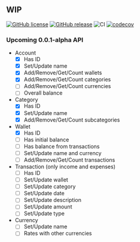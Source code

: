 ## WIP

[![GitHub license](https://img.shields.io/github/license/Helkaris/FinnCore.svg)](https://github.com/Helkaris/FinnCore/blob/master/LICENSE)
 [![GitHub release](https://img.shields.io/github/release/Helkaris/FinnCore.svg)](https://GitHub.com/Helkaris/FinnCore/releases/) ![CI](https://github.com/Helkaris/FinnCore/workflows/CI/badge.svg?branch=master) [![codecov](https://codecov.io/gh/Helkaris/FinnCore/branch/master/graph/badge.svg)](https://codecov.io/gh/Helkaris/FinnCore)

### Upcoming 0.0.1-alpha API
- Account
  - [x] Has ID
  - [x] Set/Update name
  - [x] Add/Remove/Get/Count wallets
  - [x] Add/Remove/Get/Count categories
  - [ ] Add/Remove/Get/Count currencies
  - [ ] Overall balance
- Category
  - [x] Has ID
  - [x] Set/Update name
  - [x] Add/Remove/Get/Count subcategories
- Wallet
  - [x] Has ID
  - [ ] Has initial balance
  - [ ] Has balance from transactions
  - [ ] Set/Update name and currency
  - [ ] Add/Remove/Get/Count transactions
- Transaction (only income and expenses)
  - [ ] Has ID
  - [ ] Set/Update wallet
  - [ ] Set/Update category
  - [ ] Set/Update date
  - [ ] Set/Update description
  - [ ] Set/Update amount
  - [ ] Set/Update type
- Currency
  - [ ] Set/Update name
  - [ ] Rates with other currencies
